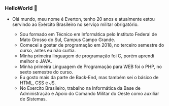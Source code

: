   ### HelloWorld 👋

- Olá mundo, meu nome é Everton, tenho 20 anos e atualmente estou servindo ao Exército Brasileiro no serviço militar obrigatório.

  - Sou formado em Técnico em Informática pelo Instituto Federal de Mato Grosso do Sul, Campus Campo Grande.
  - Comecei a gostar de programação em 2018, no terceiro semestre do curso, antes eu não curtia.
  - Minha primeira linguagem de programação foi C, porém aprendi melhor o JAVA.
  - Minha primeira Linguagem de Programação para WEB foi o PHP, no sexto semestre do curso.
  - Eu gosto mais da parte de Back-End, mas também sei o básico de HTML, CSS e JS.
  - No Exercito Brasileiro, trabalho na Informática da Base de Administração e Apoio do Comando Militar do Oeste como auxiliar de Sistemas.

